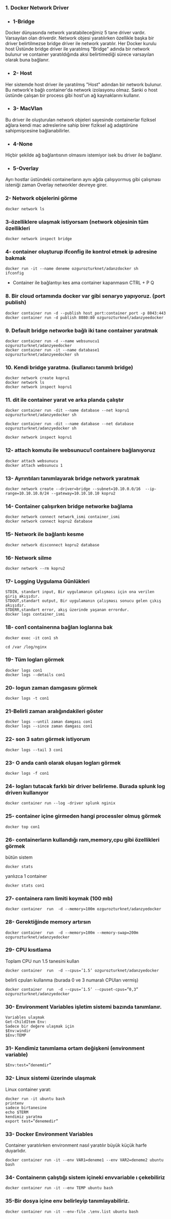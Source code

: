 ### 1.  Docker Network Driver

- ### 1-Bridge 
Docker dünyasında network yaratabileceğimiz 5 tane driver vardır.
Varsayılan olan driverdir. Network objesi yaratılırken özellikle başka bir driver belirtilmezse bridge driver ile network yaratılır.
Her Docker kurulu host Üstünde bridge driver ile yaratılmış "Bridge" adında bir network bulunur ve container yaratıldığında aksi belirtimediği sürece varsayılan olarak buna bağlanır.

- ### 2- Host
Her sistemde host driver ile yaratılmış "Host" adından bir network bulunur.
Bu network'e bağlı container'da network izolasyonu olmaz. Sanki o host üstünde çalışan bir process gibi host'un ağ kaynaklarını kullanır.

- ### 3- MacVlan
Bu driver ile oluşturulan network objeleri sayesinde containerlar fiziksel ağlara kendi mac adreslerine sahip birer fiziksel ağ adaptörüne sahipmişcesine bağlanabilirler.

- ### 4-None
Hiçbir şekilde ağ bağlantısnın olmasını istemiyor isek bu driver ile bağlanır.

- ### 5-Overlay
Ayrı hostlar üstündeki containerların aynı ağda çalışıyormuş gibi çalışması isteniği zaman Overlay networkler devreye girer.


### 2- Network objelerini görme

```
docker network ls
```

### 3-özelliklere ulaşmak istiyorsam (network objesinin tüm özellikleri

```
docker network inspect bridge
```

### 4- container oluşturup ifconfig ile kontrol etmek ip adresine bakmak
```
docker run -it --name deneme ozgurozturknet/adanzdocker sh
ifconfig
```
* Container ile bağlantıyı kes ama container kapanmasın 
CTRL + P Q


### 8. Bir cloud ortamında docker var gibi senaryo yapıyoruz. (port publish)

```
docker container run -d --publish host_port:container_port -p 8043:443
docker container run -d publish 8080:80 ozgurozturknet/adanzyeedocker
```


### 9. Default bridge networke bağlı iki tane container yaratmak

```
docker container run -d --name websunucu1 ozgurozturknet/adanzyeedocker
docker container run -it --name database1 ozgurozturknet/adanzyeedocker sh
```

### 10. Kendi bridge yaratma. (kullanıcı tanımlı bridge)

```
docker network create kopru1
docker network ls
docker network inspect kopru1
```

### 11. dit ile container yarat ve arka planda çalıştır

```
docker container run -dit --name database --net kopru1 ozgurozturknet/adanzyedocker sh
```
```
docker container run -dit --name database --net database ozgurozturknet/adanzyedocker sh
```
```
docker network inspect kopru1
```

### 12- attach komutu ile websunucu1 containere bağlanıyoruz

```
docker attach websunucu
docker attach websunucu 1
```

### 13- Ayrıntıları tanımlayarak bridge network yaratmak 

```
docker network create --driver=bridge --subnet=10.10.0.0/16  --ip-range=10.10.10.0/24 --gateway=10.10.10.10 kopru2
```

### 14- Container çalışırken bridge networke bağlama

```
docker network connect network_ismi container_ismi
docker network connect kopru2 database
```

### 15- Network ile bağlantı kesme

```
docker network disconnect kopru2 database
```

### 16- Network silme
```
docker network --rm kopru2
```

### 17- Logging Uygulama Günlükleri

```
STDIN, standart input, Bir uygulamanın çalışması için ona verilen giriş akışıdır.
STDOUT,standart output, Bir uygulamanın çalışması sonucu gelen çıkış akışıdır.
STDERR,standart error, akış üzerinde yaşanan errordur.
docker logs container_ismi
```

### 18- con1 containerına bağlan loglarına bak

```
docker exec -it con1 sh
```
```
cd /var /log/nginx
```


### 19- Tüm logları görmek

```
docker logs con1
docker logs --details con1
```

### 20- logun zaman damgasını görmek

```
docker logs -t con1
```

### 21-Belirli zaman aralığındakileri göster

```
docker logs --until zaman damgası con1
docker logs --since zaman damgası con1
```

### 22- son 3 satırı görmek istiyorum
```
docker logs --tail 3 con1
```


### 23- O anda canlı olarak oluşan logları görmek
```
docker logs -f con1
```

### 24- logları tutacak farklı bir driver belirleme. Burada splunk log driverı kullanıyor
```
docker container run --log -driver splunk nginix
```


### 25- container içine girmeden hangi processler olmuş görmek
```
docker top con1
```

### 26- containerların kullandığı ram,memory,cpu gibi özellikleri görmek

bütün sistem
```
docker stats
```

yanlızca 1 container
```
docker stats con1 
```

### 27- containera ram limiti koymak (100 mb)

```
docker container  run  -d --memory=100m ozgurozturknet/adanzyedocker
```

### 28- Gerektiğinde memory artırsın

```
docker container  run  -d --memory=100m --memory-swap=200m ozgurozturknet/adanzyedocker
```

### 29- CPU kısıtlama

Toplam CPU nun 1.5 tanesini kullan
```
docker container  run  -d --cpus=’1.5’ ozgurozturknet/adanzyedocker
```
belirli cpuları kullanma (burada 0 ve 3 numaralı CPUları vermiş)

```
docker container  run  -d --cpus=’1.5’ --cpuset-cpus=”0,3” ozgurozturknet/adanzyedocker
```

### 30- Environment Variables işletim sistemi bazında tanımlanır.

```
Variables ulaşmak
Get-ChildItem Env:
Sadece bir değere ulaşmak için
$Env:windir
$Env:TEMP
```
### 31- Kendimiz tanımlama ortam değişkeni (environment variable)

```
$Env:test=”denemdir”	
```

### 32- Linux sistemi üzerinde ulaşmak 

Linux container yarat: 
```
docker run -it ubuntu bash
printenv
sadece birtanesine
echo $TERM
kendimiz yaratma
export test=”denemedir”
```

### 33- Docker Environment Variables

Container yaratılırken environment nasıl yaratılır
büyük küçük harfe duyarlıdır.
```
docker container run -it --env VAR1=deneme1 --env VAR2=deneme2 ubuntu bash
```

### 34- Containerın çalıştığı sistem içineki envvariable ı çekebiliriz

```
docker container run -it --env TEMP ubuntu bash
```

### 35-Bir dosya içine env belirleyip tanımlayabiliriz.

```
docker container run -it --env-file .\env.list ubuntu bash
```





